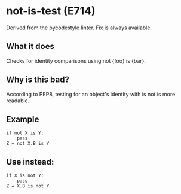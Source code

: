 # not-is-test (E714)
Derived from the pycodestyle linter.
Fix is always available.
## What it does
Checks for identity comparisons using not {foo} is {bar}.
## Why is this bad?
According to PEP8, testing for an object's identity with is not is more
readable.
## Example
```
if not X is Y:
    pass
Z = not X.B is Y
```
## Use instead:
```
if X is not Y:
    pass
Z = X.B is not Y
```